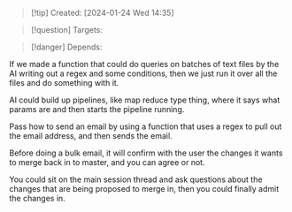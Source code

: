 
>[!tip] Created: [2024-01-24 Wed 14:35]

>[!question] Targets: 

>[!danger] Depends: 

If we made a function that could do queries on batches of text files by the AI writing out a regex and some conditions, then we just run it over all the files and do something with it.

AI could build up pipelines, like map reduce type thing, where it says what params are and then starts the pipeline running.

Pass how to send an email by using a function that uses a regex to pull out the email address, and then sends the email.

Before doing a bulk email, it will confirm with the user the changes it wants to merge back in to master, and you can agree or not.

You could sit on the main session thread and ask questions about the changes that are being proposed to merge in, then you could finally admit the changes in.